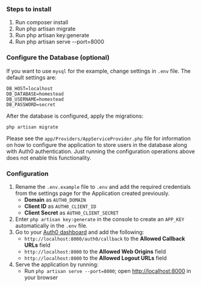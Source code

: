 ### Steps to install ###
1. Run composer install
2. Run php artisan migrate
3. Run php artisan key:generate
4. Run php artisan serve --port=8000

### Configure the Database (optional) 

If you want to use `mysql` for the example, change settings in `.env` file. The default settings are:

    DB_HOST=localhost
    DB_DATABASE=homestead
    DB_USERNAME=homestead
    DB_PASSWORD=secret

After the database is configured, apply the migrations:

    php artisan migrate

Please see the `app/Providers/AppServiceProvider.php` file for information on how to configure the application to store users in the database along with Auth0 authentication. Just running the configuration operations above does not enable this functionality. 

### Configuration

1. Rename the `.env.example` file to `.env` and add the required credentials from the settings page for the Application created previously.
    * **Domain** as `AUTH0_DOMAIN`
    * **Client ID** as `AUTH0_CLIENT_ID`
    * **Client Secret** as `AUTH0_CLIENT_SECRET`
1. Enter `php artisan key:generate` in the console to create an `APP_KEY` automatically in the `.env` file.
1. Go to your [Auth0 dashboard](https://manage.auth0.com) and add the following:
    * `http://localhost:8000/auth0/callback` to the **Allowed Callback URLs** field
    * `http://localhost:8000` to the **Allowed Web Origins** field
    * `http://localhost:8000` to the **Allowed Logout URLs** field
1. Serve the application by running:
    * Run `php artisan serve --port=8000`; open [http://localhost:8000](http://localhost:8000) in your browser
    

